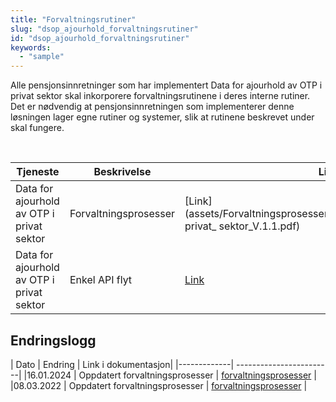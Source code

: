```yaml
---
title: "Forvaltningsrutiner"
slug: "dsop_ajourhold_forvaltningsrutiner"
id: "dsop_ajourhold_forvaltningsrutiner"
keywords:
  - "sample"
---
```


Alle pensjonsinnretninger som har implementert Data for ajourhold av OTP i privat sektor skal inkorporere forvaltningsrutinene i deres interne rutiner. Det er nødvendig at pensjonsinnretningen som implementerer denne løsningen lager egne rutiner og systemer, slik at rutinene beskrevet under skal fungere.


<br>

|Tjeneste | Beskrivelse | Link |
| ------- | ----------- | ---- |
| Data for ajourhold av OTP i privat sektor | Forvaltningsprosesser | [Link](assets/Forvaltningsprosesser_Data_for_ajourhold_av_OTP_i_ privat_ sektor_V.1.1.pdf) |
| Data for ajourhold av OTP i privat sektor | Enkel API flyt | [Link](assets/Data_for_ajourhold_av_OTP_i_privat_sektor_Enkel_API_flyt_V.1.png) |





## Endringslogg

| Dato         | Endring  | Link i dokumentasjon|
|-------------| ------------------------|
|16.01.2024    | Oppdatert forvaltningsprosesser   | [forvaltningsprosesser](https://dokumentasjon.dsop.no/dsop_ajourhold_forvaltningsrutiner.html) |
|08.03.2022    | Oppdatert forvaltningsprosesser   | [forvaltningsprosesser](https://dokumentasjon.dsop.no/dsop_ajourhold_forvaltningsrutiner.html) |